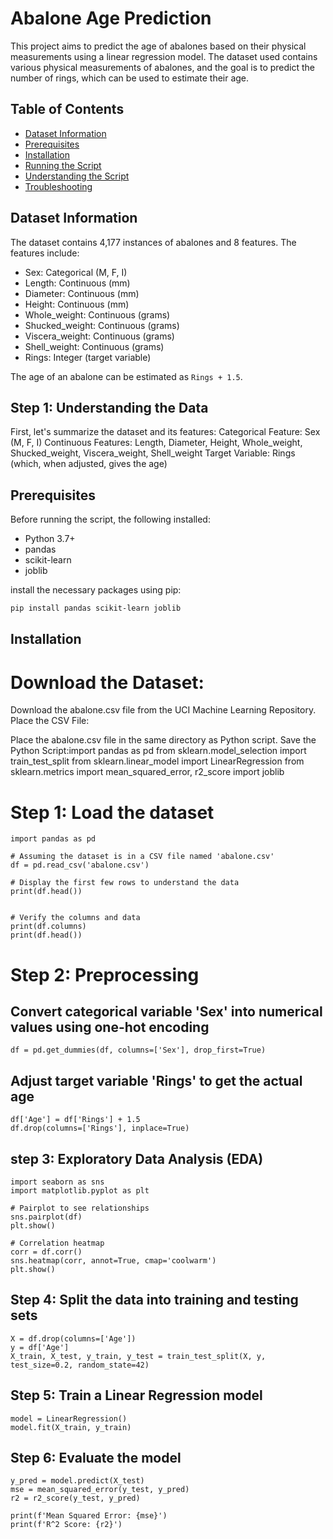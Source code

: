 # Abalone Age Prediction

This project aims to predict the age of abalones based on their physical measurements using a linear regression model. The dataset used contains various physical measurements of abalones, and the goal is to predict the number of rings, which can be used to estimate their age.

## Table of Contents
- [Dataset Information](#dataset-information)
- [Prerequisites](#prerequisites)
- [Installation](#installation)
- [Running the Script](#running-the-script)
- [Understanding the Script](#understanding-the-script)
- [Troubleshooting](#troubleshooting)

## Dataset Information

The dataset contains 4,177 instances of abalones and 8 features. The features include:
- Sex: Categorical (M, F, I)
- Length: Continuous (mm)
- Diameter: Continuous (mm)
- Height: Continuous (mm)
- Whole_weight: Continuous (grams)
- Shucked_weight: Continuous (grams)
- Viscera_weight: Continuous (grams)
- Shell_weight: Continuous (grams)
- Rings: Integer (target variable)

The age of an abalone can be estimated as `Rings + 1.5`.
## Step 1: Understanding the Data
First, let's summarize the dataset and its features:
Categorical Feature: Sex (M, F, I)
Continuous Features: Length, Diameter, Height, Whole_weight, Shucked_weight, Viscera_weight, Shell_weight
Target Variable: Rings (which, when adjusted, gives the age)

## Prerequisites

Before running the script, the following installed:
- Python 3.7+
- pandas
- scikit-learn
- joblib

install the necessary packages using pip:
```sh
pip install pandas scikit-learn joblib
```
## Installation
# Download the Dataset:

Download the abalone.csv file from the UCI Machine Learning Repository.
Place the CSV File:

Place the abalone.csv file in the same directory as Python script.
Save the Python Script:import pandas as pd
from sklearn.model_selection import train_test_split
from sklearn.linear_model import LinearRegression
from sklearn.metrics import mean_squared_error, r2_score
import joblib

# Step 1: Load the dataset
```
import pandas as pd

# Assuming the dataset is in a CSV file named 'abalone.csv'
df = pd.read_csv('abalone.csv')

# Display the first few rows to understand the data
print(df.head())


# Verify the columns and data
print(df.columns)
print(df.head())
```
# Step 2: Preprocessing
## Convert categorical variable 'Sex' into numerical values using one-hot encoding
```
df = pd.get_dummies(df, columns=['Sex'], drop_first=True)
```
## Adjust target variable 'Rings' to get the actual age
```
df['Age'] = df['Rings'] + 1.5
df.drop(columns=['Rings'], inplace=True)
```
## step 3: Exploratory Data Analysis (EDA)
```
import seaborn as sns
import matplotlib.pyplot as plt

# Pairplot to see relationships
sns.pairplot(df)
plt.show()

# Correlation heatmap
corr = df.corr()
sns.heatmap(corr, annot=True, cmap='coolwarm')
plt.show()
```
## Step 4: Split the data into training and testing sets
```
X = df.drop(columns=['Age'])
y = df['Age']
X_train, X_test, y_train, y_test = train_test_split(X, y, test_size=0.2, random_state=42)
```
## Step 5: Train a Linear Regression model
```
model = LinearRegression()
model.fit(X_train, y_train)
```
## Step 6: Evaluate the model
```
y_pred = model.predict(X_test)
mse = mean_squared_error(y_test, y_pred)
r2 = r2_score(y_test, y_pred)

print(f'Mean Squared Error: {mse}')
print(f'R^2 Score: {r2}')
```

